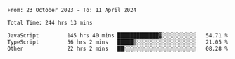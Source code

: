 

<!--START_SECTION:waka-->

```txt
From: 23 October 2023 - To: 11 April 2024

Total Time: 244 hrs 13 mins

JavaScript         145 hrs 40 mins █████████████▓░░░░░░░░░░░   54.71 %
TypeScript         56 hrs 2 mins   █████▒░░░░░░░░░░░░░░░░░░░   21.05 %
Other              22 hrs 2 mins   ██░░░░░░░░░░░░░░░░░░░░░░░   08.28 %
```

<!--END_SECTION:waka-->
